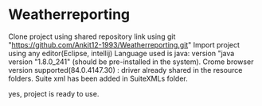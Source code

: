 # Weatherreporting
Clone project using shared repository link using git "https://github.com/Ankit12-1993/Weatherreporting.git"
Import project using any editor(Eclipse, intellij)
Language used is java: version "java version "1.8.0_241" (should be pre-installed in the system).
Crome browser version supported(84.0.4147.30) : driver already shared in the resource folders.
Suite xml has been added in SuiteXMLs folder.

yes, project is  ready to use.
